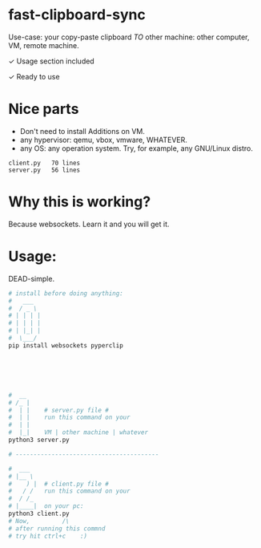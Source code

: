 # fast-clipboard-sync

Use-case: your copy-paste clipboard *TO* other machine: other computer, VM, remote machine.

<!-- Tutorial included -->

✓ Usage section included

✓ Ready to use

# Nice parts

- Don't need to install Additions on VM.
- any hypervisor: qemu, vbox, vmware, WHATEVER.
- any OS:         any operation system.         Try, for example, any GNU/Linux distro.

```
client.py   70 lines
server.py   56 lines
```


# Why this is working?

Because websockets. Learn it and you will get it.

<!-- Watch my explanation -> (...)[youtube link]. -->

# Usage:

DEAD-simple.

```bash
# install before doing anything:
#   ___
#  / _ \
# | | | |
# | | | |
# | |_| |
#  \___/
pip install websockets pyperclip






#  __
# /_ |
#  | |    # server.py file #
#  | |    run this command on your
#  | |    
#  |_|    VM | other machine | whatever
python3 server.py

# ----------------------------------------

#  ___
# |__ \
#    ) |  # client.py file #
#   / /   run this command on your
#  / /_
# |____|  on your pc:
python3 client.py
# Now,         /\
# after running this commnd
# try hit ctrl+c    :)


```

